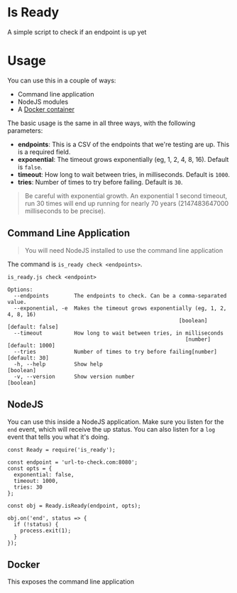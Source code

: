 # Is Ready

A simple script to check if an endpoint is up yet

# Usage

You can use this in a couple of ways:
 - Command line application
 - NodeJS modules
 - A [Docker container](https://hub.docker.com/r/riggerthegeek/is_ready)

The basic usage is the same in all three ways, with the following parameters:
 - **endpoints**: This is a CSV of the endpoints that we're testing are up. This is a required field.
 - **exponential**: The timeout grows exponentially (eg, 1, 2, 4, 8, 16). Default is `false`.
 - **timeout**: How long to wait between tries, in milliseconds. Default is `1000`.
 - **tries**: Number of times to try before failing. Default is `30`.

> Be careful with exponential growth. An exponential 1 second timeout, run 30 times will end up running for nearly
> 70 years (2147483647000 milliseconds to be precise).

## Command Line Application

> You will need NodeJS installed to use the command line application

The command is `is_ready check <endpoints>`.

```
is_ready.js check <endpoint>

Options:
  --endpoints        The endpoints to check. Can be a comma-separated value.
  --exponential, -e  Makes the timeout grows exponentially (eg, 1, 2, 4, 8, 16)
                                                      [boolean] [default: false]
  --timeout          How long to wait between tries, in milliseconds
                                                        [number] [default: 1000]
  --tries            Number of times to try before failing[number] [default: 30]
  -h, --help         Show help                                         [boolean]
  -v, --version      Show version number                               [boolean]
```

## NodeJS

You can use this inside a NodeJS application. Make sure you listen for the `end` event, which will receive the up
status. You can also listen for a `log` event that tells you what it's doing.

```
const Ready = require('is_ready');

const endpoint = 'url-to-check.com:8080';
const opts = {
  exponential: false,
  timeout: 1000,
  tries: 30
};

const obj = Ready.isReady(endpoint, opts);

obj.on('end', status => {
  if (!status) {
    process.exit(1);
  }
});
```

## Docker

This exposes the command line application
